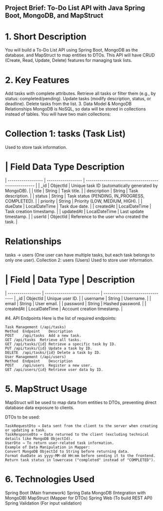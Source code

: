 ## Project Brief: To-Do List API with Java Spring Boot, MongoDB, and MapStruct

# 1. Short Description
You will build a To-Do List API using Spring Boot, MongoDB as the database, and MapStruct to map entities to DTOs. This API will have CRUD (Create, Read, Update, Delete) features for managing task lists.

# 2. Key Features
Add tasks with complete attributes.
Retrieve all tasks or filter them (e.g., by status: completed/pending).
Update tasks (modify description, status, or deadline).
Delete tasks from the list.
3. Data Model & MongoDB Relationships
MongoDB is NoSQL, so data will be stored in collections instead of tables. You will have two main collections:

# Collection 1: tasks (Task List)
Used to store task information.

# | Field	           Data Type	                      Description
| ------------------ | ------------------ | ---------------------------------------------------- |
| _id	               | ObjectId	          | Unique task ID (automatically generated by MongoDB). |
| title	             | String	            | Task title.                                          |
| description	       | String	            | Task description.                                    |
| status	           | String	            | Task status (PENDING, IN_PROGRESS, COMPLETED).       |
| priority	         | String	            | Priority (LOW, MEDIUM, HIGH).                        |
| dueDate	           | LocalDateTime	    | Task due date.                                       |
| createdAt	         | LocalDateTime	    | Task creation timestamp.                             |
| updatedAt	         | LocalDateTime	    | Last update timestamp.                               |
| userId	           | ObjectId	          | Reference to the user who created the task.          |


# Relationships
tasks → users (One user can have multiple tasks, but each task belongs to only one user).
Collection 2: users (Users)
Used to store user information.

# | Field	            | Data Type	                 | Description
| ----------------- | ---------------------------- | --------------------------------
| _id	              | ObjectId	                   | Unique user ID.                | 
| username	        | String	                     | Username.                      | 
| email	            | String	                     | User email.                    | 
| password	        | String	                     | Hashed password.               | 
| createdAt	        | LocalDateTime	               | Account creation timestamp.    | 

#4. API Endpoints
Here is the list of required endpoints:

```
Task Management (/api/tasks)
Method	Endpoint	Description
POST	/api/tasks	Add a new task.
GET	/api/tasks	Retrieve all tasks.
GET	/api/tasks/{id}	Retrieve a specific task by ID.
PUT	/api/tasks/{id}	Update a task by ID.
DELETE	/api/tasks/{id}	Delete a task by ID.
User Management (/api/users)
Method	Endpoint	Description
POST	/api/users	Register a new user.
GET	/api/users/{id}	Retrieve user data by ID.
```


# 5. MapStruct Usage
MapStruct will be used to map data from entities to DTOs, preventing direct database data exposure to clients.

DTOs to be used:
```
TaskRequestDto → Data sent from the client to the server when creating or updating a task.
TaskResponseDto → Data returned to the client (excluding technical details like MongoDB ObjectId).
UserDto → To return user-related task information.
Example of Data Manipulation in Mapper:
Convert MongoDB ObjectId to String before returning data.
Format dueDate as yyyy-MM-dd HH:mm before sending it to the frontend.
Return task status in lowercase ("completed" instead of "COMPLETED").
```

# 6. Technologies Used
Spring Boot (Main framework)
Spring Data MongoDB (Integration with MongoDB)
MapStruct (Mapper for DTOs)
Spring Web (To build REST API)
Spring Validation (For input validation)
